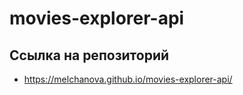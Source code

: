 # movies-explorer-api

## Ссылка на репозиторий

- https://melchanova.github.io/movies-explorer-api/